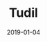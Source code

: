---
layout: site
title: "Tudil"
date: 2019-01-04
categories: [community]
version: 1.4.3
major: 1
minor: 4
patch: 3
slug: tudil
link: https://rollingarray.co.in/tudil/app/#/front
submitter: ranjoy85
permalink: /sites/:slug
---